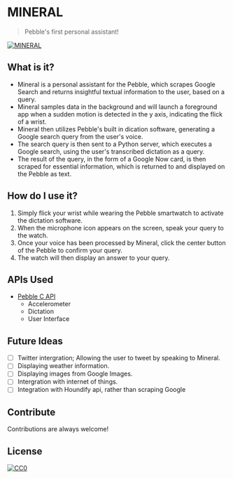 # MINERAL
> Pebble's first personal assistant!

[![MINERAL](http://img.youtube.com/vi/cwL0inVQiSM/0.jpg)](http://www.youtube.com/watch?v=cwL0inVQiSM)

## What is it?
- Mineral is a personal assistant for the Pebble, which scrapes Google Search and returns insightful textual information to the user, based on a query.
- Mineral samples data in the background and will launch a foreground app when a sudden motion is detected in the y axis, indicating the flick of a wrist.
- Mineral then utilizes Pebble's built in dication software, generating a Google search query from the user's voice.
- The search query is then sent to a Python server, which executes a Google search, using the user's transcribed dictation as a query.
- The result of the query, in the form of a Google Now card, is then scraped for essential information, which is returned to and displayed on the Pebble as text.

## How do I use it?
1. Simply flick your wrist while wearing the Pebble smartwatch to activate the dictation software.
2. When the microphone icon appears on the screen, speak your query to the watch.
3. Once your voice has been processed by Mineral, click the center button of the Pebble to confirm your query.
4. The watch will then display an answer to your query.

## APIs Used
- [Pebble C API](https://developer.getpebble.com/docs/c/)
  - Accelerometer
  - Dictation
  - User Interface

## Future Ideas
- [ ] Twitter intergration; Allowing the user to tweet by speaking to Mineral.
- [ ] Displaying weather information.
- [ ] Displaying images from Google Images.
- [ ] Intergration with internet of things.
- [ ] Integration with Houndify api, rather than scraping Google

## Contribute

Contributions are always welcome!

## License

[![CC0](https://licensebuttons.net/p/zero/1.0/88x31.png)](http://creativecommons.org/publicdomain/zero/1.0/)
